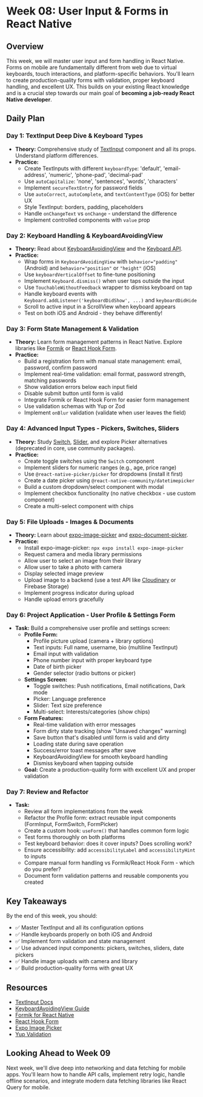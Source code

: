 # Week 08: User Input & Forms in React Native

## Overview

This week, we will master user input and form handling in React Native. Forms on mobile are fundamentally different from web due to virtual keyboards, touch interactions, and platform-specific behaviors. You'll learn to create production-quality forms with validation, proper keyboard handling, and excellent UX. This builds on your existing React knowledge and is a crucial step towards our main goal of **becoming a job-ready React Native developer**.

## Daily Plan

### Day 1: TextInput Deep Dive & Keyboard Types
*   **Theory:** Comprehensive study of [TextInput](https://reactnative.dev/docs/textinput) component and all its props. Understand platform differences.
*   **Practice:**
    - Create TextInputs with different `keyboardType`: 'default', 'email-address', 'numeric', 'phone-pad', 'decimal-pad'
    - Use `autoCapitalize`: 'none', 'sentences', 'words', 'characters'
    - Implement `secureTextEntry` for password fields
    - Use `autoCorrect`, `autoComplete`, and `textContentType` (iOS) for better UX
    - Style TextInput: borders, padding, placeholders
    - Handle `onChangeText` vs `onChange` - understand the difference
    - Implement controlled components with `value` prop

### Day 2: Keyboard Handling & KeyboardAvoidingView
*   **Theory:** Read about [KeyboardAvoidingView](https://reactnative.dev/docs/keyboardavoidingview) and the [Keyboard API](https://reactnative.dev/docs/keyboard).
*   **Practice:**
    - Wrap forms in `KeyboardAvoidingView` with `behavior="padding"` (Android) and `behavior="position"` or `"height"` (iOS)
    - Use `keyboardVerticalOffset` to fine-tune positioning
    - Implement `Keyboard.dismiss()` when user taps outside the input
    - Use `TouchableWithoutFeedback` wrapper to dismiss keyboard on tap
    - Handle keyboard events with `Keyboard.addListener('keyboardDidShow', ...)` and `keyboardDidHide`
    - Scroll to active input in a ScrollView when keyboard appears
    - Test on both iOS and Android - they behave differently!

### Day 3: Form State Management & Validation
*   **Theory:** Learn form management patterns in React Native. Explore libraries like [Formik](https://formik.org/) or [React Hook Form](https://react-hook-form.com/).
*   **Practice:**
    - Build a registration form with manual state management: email, password, confirm password
    - Implement real-time validation: email format, password strength, matching passwords
    - Show validation errors below each input field
    - Disable submit button until form is valid
    - Integrate Formik or React Hook Form for easier form management
    - Use validation schemas with Yup or Zod
    - Implement `onBlur` validation (validate when user leaves the field)

### Day 4: Advanced Input Types - Pickers, Switches, Sliders
*   **Theory:** Study [Switch](https://reactnative.dev/docs/switch), [Slider](https://reactnative.dev/docs/slider), and explore Picker alternatives (deprecated in core, use community packages).
*   **Practice:**
    - Create toggle switches using the `Switch` component
    - Implement sliders for numeric ranges (e.g., age, price range)
    - Use `@react-native-picker/picker` for dropdowns (install it first)
    - Create a date picker using `@react-native-community/datetimepicker`
    - Build a custom dropdown/select component with modal
    - Implement checkbox functionality (no native checkbox - use custom component)
    - Create a multi-select component with chips

### Day 5: File Uploads - Images & Documents
*   **Theory:** Learn about [expo-image-picker](https://docs.expo.dev/versions/latest/sdk/imagepicker/) and [expo-document-picker](https://docs.expo.dev/versions/latest/sdk/document-picker/).
*   **Practice:**
    - Install expo-image-picker: `npx expo install expo-image-picker`
    - Request camera and media library permissions
    - Allow user to select an image from their library
    - Allow user to take a photo with camera
    - Display selected image preview
    - Upload image to a backend (use a test API like [Cloudinary](https://cloudinary.com/) or Firebase Storage)
    - Implement progress indicator during upload
    - Handle upload errors gracefully

### Day 6: Project Application - User Profile & Settings Form
*   **Task:** Build a comprehensive user profile and settings screen:
    - **Profile Form:**
      - Profile picture upload (camera + library options)
      - Text inputs: Full name, username, bio (multiline TextInput)
      - Email input with validation
      - Phone number input with proper keyboard type
      - Date of birth picker
      - Gender selector (radio buttons or picker)
    - **Settings Screen:**
      - Toggle switches: Push notifications, Email notifications, Dark mode
      - Picker: Language preference
      - Slider: Text size preference
      - Multi-select: Interests/categories (show chips)
    - **Form Features:**
      - Real-time validation with error messages
      - Form dirty state tracking (show "Unsaved changes" warning)
      - Save button that's disabled until form is valid and dirty
      - Loading state during save operation
      - Success/error toast messages after save
      - KeyboardAvoidingView for smooth keyboard handling
      - Dismiss keyboard when tapping outside
    - **Goal:** Create a production-quality form with excellent UX and proper validation

### Day 7: Review and Refactor
*   **Task:**
    - Review all form implementations from the week
    - Refactor the Profile form: extract reusable input components (FormInput, FormSwitch, FormPicker)
    - Create a custom hook: `useForm()` that handles common form logic
    - Test forms thoroughly on both platforms
    - Test keyboard behavior: does it cover inputs? Does scrolling work?
    - Ensure accessibility: add `accessibilityLabel` and `accessibilityHint` to inputs
    - Compare manual form handling vs Formik/React Hook Form - which do you prefer?
    - Document form validation patterns and reusable components you created

## Key Takeaways

By the end of this week, you should:
- ✅ Master TextInput and all its configuration options
- ✅ Handle keyboards properly on both iOS and Android
- ✅ Implement form validation and state management
- ✅ Use advanced input components: pickers, switches, sliders, date pickers
- ✅ Handle image uploads with camera and library
- ✅ Build production-quality forms with great UX

## Resources

- [TextInput Docs](https://reactnative.dev/docs/textinput)
- [KeyboardAvoidingView Guide](https://reactnative.dev/docs/keyboardavoidingview)
- [Formik for React Native](https://formik.org/docs/guides/react-native)
- [React Hook Form](https://react-hook-form.com/)
- [Expo Image Picker](https://docs.expo.dev/versions/latest/sdk/imagepicker/)
- [Yup Validation](https://github.com/jquense/yup)

## Looking Ahead to Week 09

Next week, we'll dive deep into networking and data fetching for mobile apps. You'll learn how to handle API calls, implement retry logic, handle offline scenarios, and integrate modern data fetching libraries like React Query for mobile.
